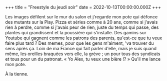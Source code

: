 +++
title = "Freestyle du jeudi soir"
date = 2022-10-13T00:00:00.000Z
+++

Les images défilent sur le mur du salon et j'regarde mon pote qui défonce des mutants sur la Play. Pizza et séries comme à 20 ans, comme si j'avais rien à perdre, comme si j'avais peur de rien, juste du temps qui passe, des plantes qui grandissent et la poussière qui s'installe. Des gamins sur Youtube qui gagnent comme les patrons des parents, qu'est-ce que tu veux faire plus tard ? Des memes, pour que les gens m'aiment, 'va trouver du sens après ça. Loin de ma France qui fait parler d'elle, mais je suis quand même, les oreilles braquées vers elle, la grève ; un pour tous des syndicats et tous pour un du patronat. « Yo Alex, tu veux une bière !? » Qu'il me lance mon pote.

À la tienne.
